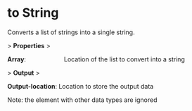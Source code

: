 # to String

Converts a list of strings into a single string.

&gt; **Properties**
&gt; 

**Array**:                      Location of the list to convert into a string

&gt; **Output**
&gt; 

**Output-location**: Location to store the output data

Note: the element with other data types are ignored